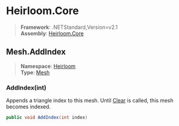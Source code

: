 # Heirloom.Core

> **Framework**: .NETStandard,Version=v2.1  
> **Assembly**: [Heirloom.Core][0]  

## Mesh.AddIndex

> **Namespace**: [Heirloom][0]  
> **Type**: [Mesh][1]  

### AddIndex(int)

Appends a triangle index to this mesh. Until [Clear][2] is called, this mesh becomes indexed.

```cs
public void AddIndex(int index)
```

[0]: ../Heirloom.Core.md
[1]: Heirloom.Mesh.md
[2]: Heirloom.Mesh.Clear.md
